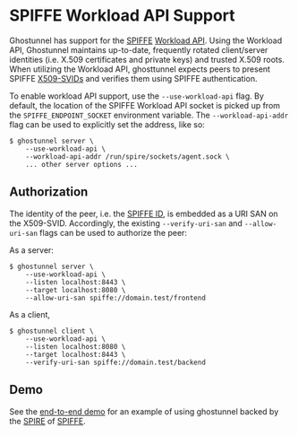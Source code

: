 SPIFFE Workload API Support
===================

Ghostunnel has support for the [SPIFFE](https://spiffe.io)
[Workload API](https://github.com/spiffe/spiffe/blob/master/standards/SPIFFE_Workload_API.md).
Using the Workload API, Ghostunnel maintains up-to-date, frequently rotated
client/server identities (i.e. X.509 certificates and private keys) and trusted
X.509 roots. When utilizing the Workload API, ghosttunnel expects peers to
present SPIFFE
[X509-SVIDs](https://github.com/spiffe/spiffe/blob/master/standards/X509-SVID.md)
and verifies them using SPIFFE authentication.

To enable workload API support, use the `--use-workload-api` flag. By default,
the location of the SPIFFE Workload API socket is picked up from the
`SPIFFE_ENDPOINT_SOCKET` environment variable. The `--workload-api-addr` flag
can be used to explicitly set the address, like so:

```
$ ghostunnel server \
    --use-workload-api \
    --workload-api-addr /run/spire/sockets/agent.sock \
    ... other server options ...
```

Authorization
-------------------

The identity of the peer, i.e. the [SPIFFE ID](https://github.com/spiffe/spiffe/blob/master/standards/SPIFFE-ID.md), is embedded as a URI SAN on the
X509-SVID. Accordingly, the existing `--verify-uri-san` and `--allow-uri-san`
flags can be used to authorize the peer:

As a server:

```
$ ghostunnel server \
    --use-workload-api \
    --listen localhost:8443 \
    --target localhost:8080 \
    --allow-uri-san spiffe://domain.test/frontend
```

As a client, 

```
$ ghostunnel client \
    --use-workload-api \
    --listen localhost:8080 \
    --target localhost:8443 \
    --verify-uri-san spiffe://domain.test/backend
```

Demo
-------------------

See the [end-to-end demo](spiffe-workload-api-demo/README.md) for an example of using ghostunnel
backed by the [SPIRE](https://spiffe.io/spire/) of [SPIFFE](https://spiffe.io).
